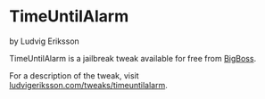 # TimeUntilAlarm
by Ludvig Eriksson

TimeUntilAlarm is a jailbreak tweak available for free from [BigBoss](http://moreinfo.thebigboss.org/moreinfo/depiction.php?file=timeuntilalarmDp).

For a description of the tweak, visit [ludvigeriksson.com/tweaks/timeuntilalarm](http://ludvigeriksson.com/tweaks/timeuntilalarm).
